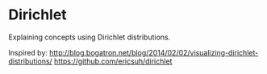 # Dirichlet

Explaining concepts using Dirichlet distributions.

Inspired by:
http://blog.bogatron.net/blog/2014/02/02/visualizing-dirichlet-distributions/
https://github.com/ericsuh/dirichlet
